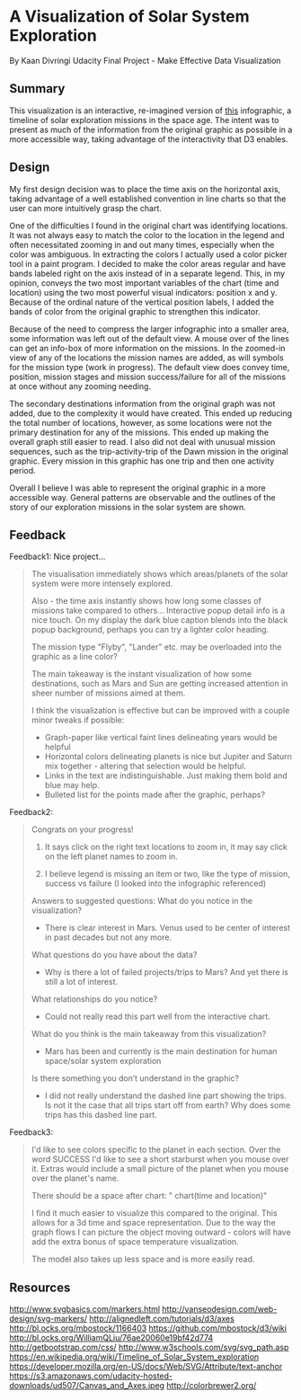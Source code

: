 A Visualization of Solar System Exploration
============================================

By Kaan Divringi
Udacity Final Project - Make Effective Data Visualization

Summary
---------
This visualization is an interactive, re-imagined version of [this](https://commons.wikimedia.org/wiki/File:Timeline_of_Solar_System_exploration.jpg) infographic, a timeline of solar exploration missions in the space age. The intent was to present as much of the information from the original graphic as possible in a more accessible way, taking advantage of the interactivity that D3 enables.

Design
-------
My first design decision was to place the time axis on the horizontal axis, taking advantage of a well established convention in line charts so that the user can more intuitively grasp the chart.

One of the difficulties I found in the original chart was identifying locations. It was not always easy to match the color to the location in the legend and often necessitated zooming in and out many times, especially when the color was ambiguous. In extracting the colors I actually used a color picker tool in a paint program. I decided to make the color areas regular and have bands labeled right on the axis instead of in a separate legend. This, in my opinion, conveys the two most important variables of the chart (time and location) using the two most powerful visual indicators: position x and y. Because of the ordinal nature of the vertical position labels, I added the bands of color from the original graphic to strengthen this indicator.

Because of the need to compress the larger infographic into a smaller area, some information was left out of the default view. A mouse over of the lines can get an info-box of more information on the missions. In the zoomed-in view of any of the locations the mission names are added, as will symbols for the mission type (work in progress). The default view does convey time, position, mission stages and mission success/failure for all of the missions at once without any zooming needing.

The secondary destinations information from the original graph was not added, due to the complexity it would have created. This ended up reducing the total number of locations, however, as some locations were not the primary destination for any of the missions. This ended up making the overall graph still easier to read. I also did not deal with unusual mission sequences, such as the trip-activity-trip of the Dawn mission in the original graphic. Every mission in this graphic has one trip and then one activity period.

Overall I believe I was able to represent the original graphic in a more accessible way. General patterns are observable and the outlines of the story of our exploration missions in the solar system are shown.

Feedback
---------

Feedback1:
Nice project...

>The visualisation immediately shows which areas/planets of the solar system were more intensely explored.
>
>Also - the time axis instantly shows how long some classes of missions take compared to others... Interactive popup detail info is a nice touch. On my display the dark blue caption blends into the black popup background, perhaps you can try a lighter color heading.
>
>The  mission type "Flyby", "Lander" etc. may be overloaded into the graphic as a line color?
>
>The main takeaway is the instant visualization of how some destinations, such as Mars and Sun are getting increased attention in sheer number of missions aimed at them.  
>
>I think the visualization is effective but can be improved with a couple minor tweaks if possible:
>- Graph-paper like vertical faint lines delineating years would be helpful
>- Horizontal colors delineating planets is nice but Jupiter and Saturn mix together - altering that selection would be helpful.
>- Links in the text are indistinguishable. Just making them bold and blue may help. 
>- Bulleted list for the points made after the graphic, perhaps?

Feedback2:
>Congrats on your progress!
>
>1. It says click on the right text locations to zoom in, it may say click on the left planet names to zoom in.
>
>2. I believe legend is missing an item or two, like the type of mission, success vs failure (I looked into the infographic referenced)
>
>Answers to suggested questions:
>What do you notice in the visualization?
>- There is clear interest in Mars. Venus used to be center of interest in past decades but not any more. 
>
>What questions do you have about the data?
>- Why is there a lot of failed projects/trips to Mars? And yet there is still a lot of interest.
>
>What relationships do you notice?
>- Could not really read this part well from the interactive chart.
>
>What do you think is the main takeaway from this visualization?
>- Mars has been and currently is the main destination for human space/solar system exploration
>
>Is there something you don’t understand in the graphic?
>- I did not really understand the dashed line part showing the trips. Is not it the case that all trips start off from earth? Why does some trips has this dashed line part.

Feedback3:
>I'd like to see colors specific to the planet in each section. Over the word SUCCESS I'd like to see a short starburst when you mouse over it. Extras would include a small picture of the planet when you mouse over the planet's name.
>
>There should be a space after chart: " chart(time and location)"
>
>I find it much easier to visualize this compared to the original. This allows for a 3d time and space representation. Due to the way the graph flows I can picture the object moving outward - colors will have add the extra bonus of space temperature visualization.
>
>The model also takes up less space and is more easily read.



Resources
----------

http://www.svgbasics.com/markers.html
http://vanseodesign.com/web-design/svg-markers/
http://alignedleft.com/tutorials/d3/axes
http://bl.ocks.org/mbostock/1166403
https://github.com/mbostock/d3/wiki
http://bl.ocks.org/WilliamQLiu/76ae20060e19bf42d774
http://getbootstrap.com/css/
http://www.w3schools.com/svg/svg_path.asp
https://en.wikipedia.org/wiki/Timeline_of_Solar_System_exploration
https://developer.mozilla.org/en-US/docs/Web/SVG/Attribute/text-anchor
https://s3.amazonaws.com/udacity-hosted-downloads/ud507/Canvas_and_Axes.jpeg
http://colorbrewer2.org/